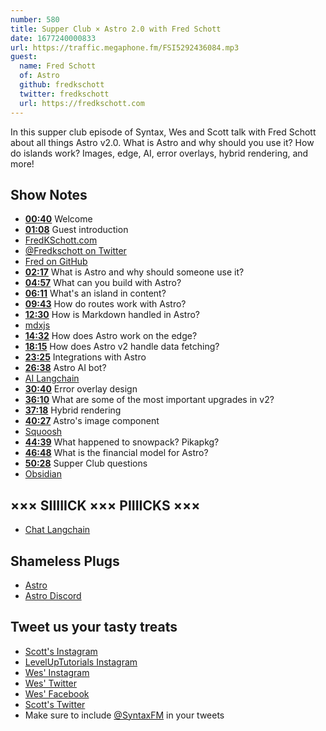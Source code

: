 ```yaml
---
number: 580
title: Supper Club × Astro 2.0 with Fred Schott
date: 1677240000833
url: https://traffic.megaphone.fm/FSI5292436084.mp3
guest:
  name: Fred Schott
  of: Astro
  github: fredkschott
  twitter: fredkschott
  url: https://fredkschott.com
---
```


In this supper club episode of Syntax, Wes and Scott talk with Fred Schott about all things Astro v2.0. What is Astro and why should you use it? How do islands work? Images, edge, AI, error overlays, hybrid rendering, and more!

## Show Notes

* **[00:40](#t=00:40)** Welcome
* **[01:08](#t=01:08)** Guest introduction
* [FredKSchott.com](https://fredkschott.com)
* [@Fredkschott on Twitter](https://twitter.com/fredkschott)
* [Fred on GitHub](https://github.com/fredkschott)
* **[02:17](#t=02:17)** What is Astro and why should someone use it?
* **[04:57](#t=04:57)** What can you build with Astro?
* **[06:11](#t=06:11)** What's an island in content?
* **[09:43](#t=09:43)** How do routes work with Astro?
* **[12:30](#t=12:30)** How is Markdown handled in Astro?
* [mdxjs](https://mdxjs.com)
* **[14:32](#t=14:32)** How does Astro work on the edge?
* **[18:15](#t=18:15)** How does Astro v2 handle data fetching?
* **[23:25](#t=23:25)** Integrations with Astro
* **[26:38](#t=26:38)** Astro AI bot?
* [AI Langchain](https://github.com/hwchase17/langchain/)
* **[30:40](#t=30:40)** Error overlay design
* **[36:10](#t=36:10)** What are some of the most important upgrades in v2?
* **[37:18](#t=37:18)** Hybrid rendering
* **[40:27](#t=40:27)** Astro's image component
* [Squoosh](https://squoosh.app)
* **[44:39](#t=44:39)** What happened to snowpack? Pikapkg?
* **[46:48](#t=46:48)** What is the financial model for Astro?
* **[50:28](#t=50:28)** Supper Club questions
* [Obsidian](https://obsidian.md)

## ××× SIIIIICK ××× PIIIICKS ×××

* [Chat Langchain](https://chat.langchain.dev)

## Shameless Plugs

* [Astro](https://astro.build)
* [Astro Discord](https://astro.build/chat)

## Tweet us your tasty treats

* [Scott's Instagram](https://www.instagram.com/stolinski/)
* [LevelUpTutorials Instagram](https://www.instagram.com/LevelUpTutorials/)
* [Wes' Instagram](https://www.instagram.com/wesbos/)
* [Wes' Twitter](https://twitter.com/wesbos)
* [Wes' Facebook](https://www.facebook.com/wesbos.developer)
* [Scott's Twitter](https://twitter.com/stolinski)
* Make sure to include [@SyntaxFM](https://twitter.com/SyntaxFM) in your tweets
